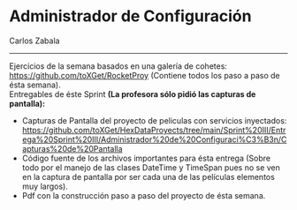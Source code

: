 # Administrador de Configuración
Carlos Zabala
***
Ejercicios de la semana basados en una galería de cohetes: <https://github.com/toXGet/RocketProy>
(Contiene todos los paso a paso de ésta semana).   
Entregables de éste Sprint **(La profesora sólo pidió las capturas de pantalla):**
* Capturas de Pantalla del proyecto de peliculas con servicios inyectados: <https://github.com/toXGet/HexDataProyects/tree/main/Sprint%20III/Entrega%20Sprint%20III/Administrador%20de%20Configuraci%C3%B3n/Capturas%20de%20Pantalla>
* Código fuente de los archivos importantes para ésta entrega (Sobre todo por el manejo de las clases DateTime y TimeSpan pues no se ven en la captura de pantalla por ser cada una de las películas elementos muy largos).
* Pdf con la construcción paso a paso del proyecto de ésta semana.
